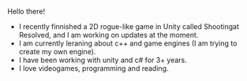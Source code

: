 Hello there!

- I recently finnished a 2D rogue-like game in Unity called Shootingat Resolved, and I am working on updates at the moment.
- I am currently leraning about c++ and game engines (I am trying to create my own engine).
- I have been working with unity and c# for 3+ years.
- I love videogames, programming and reading.
